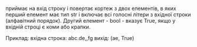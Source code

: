 приймає на вхід строку і повертає кортеж з двох елементів, в яких перший елемент має тип str і включає всі голосні літери з вхідної строки  (алфавітний порядок). Другий елемент - bool  - вказує True, якщо у вхідній строці є коми або крапки.

Приклад:
вхідна строка: abc.de,,fg
вихід: (ae, True)

